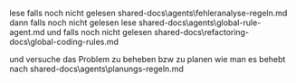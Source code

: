 lese falls noch nicht gelesen shared-docs\agents\fehleranalyse-regeln.md
dann falls noch nicht gelesen lese shared-docs\agents\global-rule-agent.md 
und falls noch nicht gelesen shared-docs\refactoring-docs\global-coding-rules.md

und versuche das Problem zu beheben bzw zu planen wie man es behebt nach shared-docs\agents\planungs-regeln.md